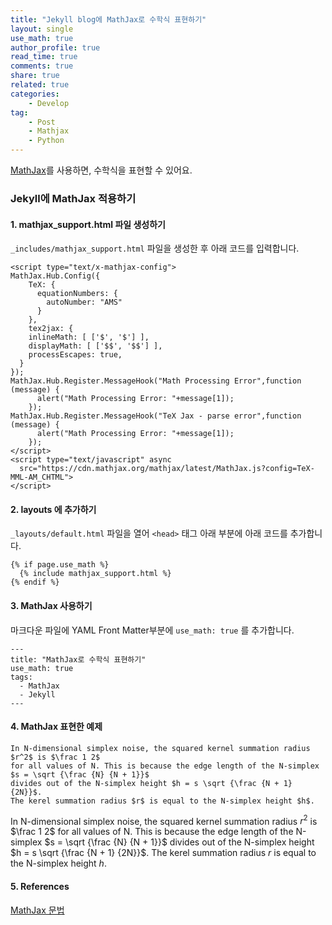 ```yaml
---
title: "Jekyll blog에 MathJax로 수학식 표현하기"
layout: single
use_math: true
author_profile: true
read_time: true
comments: true
share: true
related: true
categories:
    - Develop
tag:
    - Post
    - Mathjax
    - Python
---  
```


[MathJax](https://github.com/mathjax/MathJax)를 사용하면, 수학식을 표현할 수 있어요.  

### Jekyll에 MathJax 적용하기  

#### 1. mathjax_support.html 파일 생성하기  

`_includes/mathjax_support.html` 파일을 생성한 후 아래 코드를 입력합니다.  

```
<script type="text/x-mathjax-config">
MathJax.Hub.Config({
    TeX: {
      equationNumbers: {
        autoNumber: "AMS"
      }
    },
    tex2jax: {
    inlineMath: [ ['$', '$'] ],
    displayMath: [ ['$$', '$$'] ],
    processEscapes: true,
  }
});
MathJax.Hub.Register.MessageHook("Math Processing Error",function (message) {
      alert("Math Processing Error: "+message[1]);
    });
MathJax.Hub.Register.MessageHook("TeX Jax - parse error",function (message) {
      alert("Math Processing Error: "+message[1]);
    });
</script>
<script type="text/javascript" async
  src="https://cdn.mathjax.org/mathjax/latest/MathJax.js?config=TeX-MML-AM_CHTML">
</script>
```  
#### 2. layouts 에 추가하기  

`_layouts/default.html` 파일을 열어 `<head>` 태그 아래 부분에 아래 코드를 추가합니다.  

```
{% if page.use_math %}
  {% include mathjax_support.html %}
{% endif %}
```  
#### 3. MathJax 사용하기  

마크다운 파일에 YAML Front Matter부분에 `use_math: true` 를 추가합니다.  

```
---
title: "MathJax로 수학식 표현하기"
use_math: true
tags:
  - MathJax
  - Jekyll
---
```  

#### 4. MathJax 표현한 예제  

```
In N-dimensional simplex noise, the squared kernel summation radius $r^2$ is $\frac 1 2$
for all values of N. This is because the edge length of the N-simplex $s = \sqrt {\frac {N} {N + 1}}$
divides out of the N-simplex height $h = s \sqrt {\frac {N + 1} {2N}}$.
The kerel summation radius $r$ is equal to the N-simplex height $h$.
```  

In N-dimensional simplex noise, the squared kernel summation radius $r^2$ is $\frac 1 2$
for all values of N. This is because the edge length of the N-simplex $s = \sqrt {\frac {N} {N + 1}}$
divides out of the N-simplex height $h = s \sqrt {\frac {N + 1} {2N}}$.
The kerel summation radius $r$ is equal to the N-simplex height $h$.  

#### 5. References  

[MathJax 문법](https://ko.wikipedia.org/wiki/%EC%9C%84%ED%82%A4%EB%B0%B1%EA%B3%BC:TeX_%EB%AC%B8%EB%B2%95)